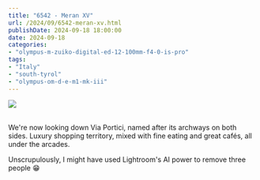 ```yaml
---
title: "6542 - Meran XV"
url: /2024/09/6542-meran-xv.html
publishDate: 2024-09-18 18:00:00
date: 2024-09-18
categories:
- "olympus-m-zuiko-digital-ed-12-100mm-f4-0-is-pro"
tags:
- "Italy"
- "south-tyrol"
- "olympus-om-d-e-m1-mk-iii"
---
```

<div class="container">
<div class="center"><a target="_blank" href="https://d25zfm9zpd7gm5.cloudfront.net/1200x1200/2020/20200906_163250_lr.jpg"><img class="webfeedsFeaturedVisual" src="https://d25zfm9zpd7gm5.cloudfront.net/0600x0600/2020/20200906_163250_lr.jpg" /></a></div>
</div>
<br />

We're now looking down Via Portici, named after its archways
on both sides. Luxury shopping territory, mixed with fine
eating and great cafés, all under the arcades. 

Unscrupulously, I might have used Lightroom's AI power to
remove three people :grin:
